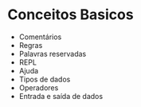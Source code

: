 # Conceitos Basicos

* Comentários
* Regras
* Palavras reservadas
* REPL
* Ajuda
* Tipos de dados
* Operadores
* Entrada e saída de dados

